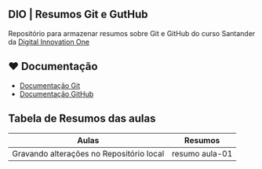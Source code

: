 ## DIO | Resumos Git e GutHub

Repositório para armazenar resumos sobre Git e GitHub do curso Santander da [Digital Innovation One](https://www.dio.me/)

## ❤️ Documentação
- [Documentação Git](https://docs.github.com/pt/get-started/writing-on-github/getting-started-with-writing-and-formatting-on-github/basic-writing-and-formatting-syntax#headings)
- [Documentação GitHub](https://docs.github.com/pt/get-started/writing-on-github/getting-started-with-writing-and-formatting-on-github/basic-writing-and-formatting-syntax#headings)

## Tabela de Resumos das aulas
| Aulas | Resumos |
|-------|---------|
|Gravando alterações no Repositório local | resumo aula-01 |
